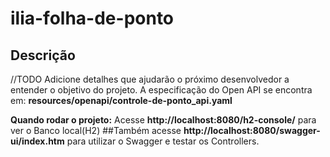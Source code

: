 # ilia-folha-de-ponto

## Descrição
//TODO Adicione detalhes que ajudarão o próximo desenvolvedor a entender o
objetivo do projeto. A especificação do Open API se encontra em:
**resources/openapi/controle-de-ponto_api.yaml**

**Quando rodar o projeto:**
Acesse **http://localhost:8080/h2-console/** para ver o Banco local(H2)
##Também acesse **http://localhost:8080/swagger-ui/index.htm** para utilizar o Swagger e testar os Controllers.
